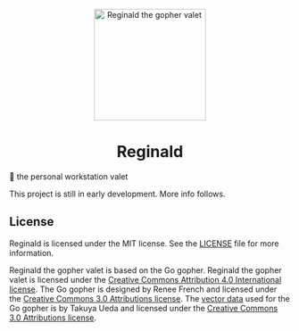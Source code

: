 <p align="center">
  <picture>
    <source media="(prefers-color-scheme: dark)" srcset="https://github.com/anttikivi/reginald/blob/main/.github/reginald-gray-suit.svg?raw=true">
    <source media="(prefers-color-scheme: light)" srcset="https://github.com/anttikivi/reginald/blob/main/.github/reginald-black-suit.svg?raw=true">
    <img alt="Reginald the gopher valet" src="https://github.com/anttikivi/reginald/blob/main/.github/reginald-black-suit.svg?raw=true" width="200" style="max-width: 100%;">
  </picture>
</p>

<h1 align="center">
  Reginald
</h1>

👔 the personal workstation valet

This project is still in early development. More info follows.

## License

Reginald is licensed under the MIT license. See the [LICENSE](LICENSE) file for
more information.

Reginald the gopher valet is based on the Go gopher. Reginald the gopher valet
is licensed under the
[Creative Commons Attribution 4.0 International license](https://creativecommons.org/licenses/by/4.0/).
The Go gopher is designed by Renee French and licensed under the
[Creative Commons 3.0 Attributions license](https://creativecommons.org/licenses/by/3.0/deed.en).
The [vector data](https://github.com/golang-samples/gopher-vector) used for the
Go gopher is by Takuya Ueda and licensed under the
[Creative Commons 3.0 Attributions license](https://creativecommons.org/licenses/by/3.0/deed.en).
